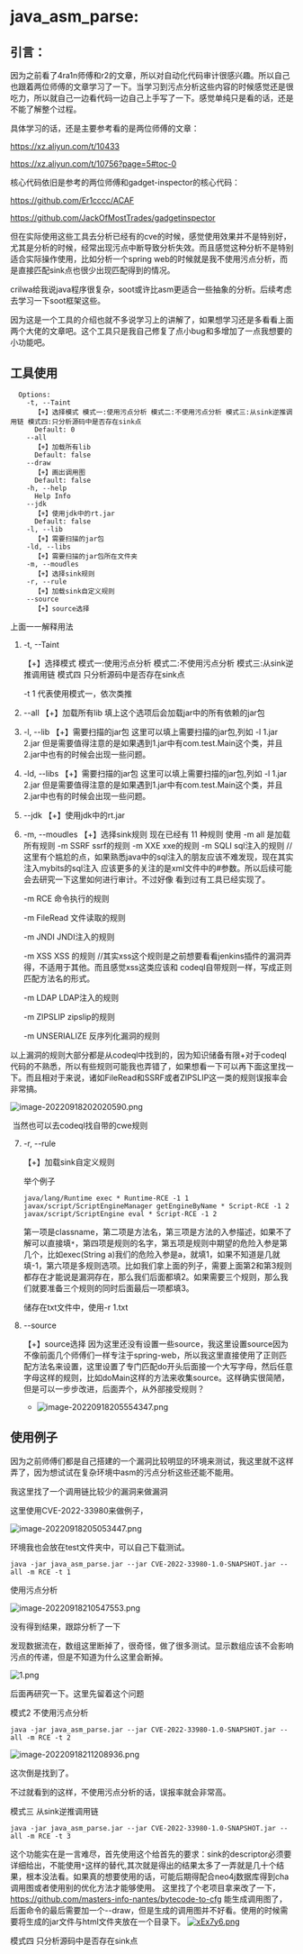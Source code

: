 # java_asm_parse:

## 引言：

因为之前看了4ra1n师傅和r2的文章，所以对自动化代码审计很感兴趣。所以自己也跟着两位师傅的文章学习了一下。当学习到污点分析这些内容的时候感觉还是很吃力，所以就自己一边看代码一边自己上手写了一下。感觉单纯只是看的话，还是不能了解整个过程。

具体学习的话，还是主要参考看的是两位师傅的文章：

https://xz.aliyun.com/t/10433

https://xz.aliyun.com/t/10756?page=5#toc-0

核心代码依旧是参考的两位师傅和gadget-inspector的核心代码：

https://github.com/Er1cccc/ACAF

https://github.com/JackOfMostTrades/gadgetinspector

但在实际使用这些工具去分析已经有的cve的时候，感觉使用效果并不是特别好，尤其是分析的时候，经常出现污点中断导致分析失效。而且感觉这种分析不是特别适合实际操作使用，比如分析一个spring web的时候就是我不使用污点分析，而是直接匹配sink点也很少出现匹配得到的情况。

crilwa给我说java程序很复杂，soot或许比asm更适合一些抽象的分析。后续考虑去学习一下soot框架这些。

因为这是一个工具的介绍也就不多说学习上的讲解了，如果想学习还是多看看上面两个大佬的文章吧。这个工具只是我自己修复了点小bug和多增加了一点我想要的小功能吧。



## 工具使用

```
  Options:
    -t, --Taint
      【+】选择模式 模式一:使用污点分析 模式二:不使用污点分析 模式三:从sink逆推调用链 模式四:只分析源码中是否存在sink点
      Default: 0
    --all
      【+】加载所有lib
      Default: false
    --draw
      【+】画出调用图
      Default: false
    -h, --help
      Help Info
    --jdk
      【+】使用jdk中的rt.jar
      Default: false
    -l, --lib
      【+】需要扫描的jar包
    -ld, --libs
      【+】需要扫描的jar包所在文件夹
    -m, --moudles
      【+】选择sink规则
    -r, --rule
      【+】加载sink自定义规则
    --source
      【+】source选择
```

上面一一解释用法

1. -t, --Taint

   【+】选择模式 模式一:使用污点分析 模式二:不使用污点分析 模式三:从sink逆推调用链 模式四 只分析源码中是否存在sink点

    -t 1 代表使用模式一，依次类推

2. --all
   【+】加载所有lib
     填上这个选项后会加载jar中的所有依赖的jar包

3. -l, --lib
   【+】需要扫描的jar包
    这里可以填上需要扫描的jar包,列如 -l 1.jar 2.jar 但是需要值得注意的是如果遇到1.jar中有com.test.Main这个类，并且2.jar中也有的时候会出现一些问题。

4. -ld, --libs
   【+】需要扫描的jar包
    这里可以填上需要扫描的jar包,列如 -l 1.jar 2.jar 但是需要值得注意的是如果遇到1.jar中有com.test.Main这个类，并且2.jar中也有的时候会出现一些问题。

5. --jdk
   【+】使用jdk中的rt.jar

6. -m, --moudles
   【+】选择sink规则
     现在已经有 11 种规则
     使用 -m all 是加载所有规则
     -m SSRF  ssrf的规则
     -m XXE    xxe的规则
     -m SQLI   sql注入的规则  //这里有个尴尬的点，如果熟悉java中的sql注入的朋友应该不难发现，现在其实注入mybits的sql注入												应该更多的关注的是xml文件中的#参数。所以后续可能会去研究一下这里如何进行审计。不过好像        												看到过有工具已经实现了。

     -m RCE    命令执行的规则

     -m FileRead  文件读取的规则

     -m JNDI    JNDI注入的规则

     -m XSS     XSS 的规则  //其实xss这个规则是之前想要看看jenkins插件的漏洞弄得，不适用于其他。而且感觉xss这类应该和										    codeql自带规则一样，写成正则匹配方法名的形式。

      -m LDAP LDAP注入的规则

      -m ZIPSLIP zipslip的规则

  	  -m UNSERIALIZE 反序列化漏洞的规则

​		 以上漏洞的规则大部分都是从codeql中找到的，因为知识储备有限+对于codeql代码的不熟悉，所以有些规则可能我也弄错了，如果想看一下可以再下面这里找一下。而且相对于来说，诸如FileRead和SSRF或者ZIPSLIP这一类的规则误报率会非常搞。

![image-20220918202020590.png](https://img1.imgtp.com/2022/09/18/B3a5KoTD.png)

​	当然也可以去codeql找自带的cwe规则      

7. -r, --rule

   【+】加载sink自定义规则

     举个例子

   ```
   java/lang/Runtime exec * Runtime-RCE -1 1
   javax/script/ScriptEngineManager getEngineByName * Script-RCE -1 2
   javax/script/ScriptEngine eval * Script-RCE -1 2
   ```

   第一项是classname，第二项是方法名，第三项是方法的入参描述，如果不了解可以直接填`*`，第四项是规则的名字，第五项是规则中期望的危险入参是第几个，比如exec(String a)我们的危险入参是a，就填1，如果不知道是几就填-1，第六项是多规则选项。比如我们拿上面的列子，需要上面第2和第3规则都存在才能说是漏洞存在，那么我们后面都填2。如果需要三个规则，那么我们就要准备三个规则的同时后面最后一项都填3。

   储存在txt文件中，使用-r 1.txt

7. --source

   【+】source选择
     因为这里还没有设置一些source，我这里设置source因为不像前面几个师傅们一样专注于spring-web，所以我这里直接使用了正则匹配方法名来设置，这里设置了专门匹配do开头后面接一个大写字母，然后任意字母这样的规则，比如doMain这样的方法来收集source。这样确实很简陋，但是可以一步步改进，后面弄个，从外部接受规则？

   - ![image-20220918205554347.png](https://img1.imgtp.com/2022/09/18/UNXNG5RE.png)

## 使用例子

因为之前师傅们都是自己搭建的一个漏洞比较明显的环境来测试，我这里就不这样弄了，因为想试试在复杂环境中asm的污点分析这些还能不能用。

我这里找了一个调用链比较少的漏洞来做漏洞

这里使用CVE-2022-33980来做例子，

![image-20220918205053447.png](https://img1.imgtp.com/2022/09/18/TYoKPN7i.png)

环境我也会放在test文件夹中，可以自己下载测试。

```
java -jar java_asm_parse.jar --jar CVE-2022-33980-1.0-SNAPSHOT.jar --all -m RCE -t 1
```

使用污点分析

![image-20220918210547553.png](https://img1.imgtp.com/2022/09/18/phTOd2bj.png)



没有得到结果，跟踪分析了一下

发现数据流在，数组这里断掉了，很奇怪，做了很多测试。显示数组应该不会影响污点的传递，但是不知道为什么这里会断掉。

![1.png](https://s2.loli.net/2022/09/29/n1rftaxs4pgHho2.png)

后面再研究一下。这里先留着这个问题



模式2 不使用污点分析

```
java -jar java_asm_parse.jar --jar CVE-2022-33980-1.0-SNAPSHOT.jar --all -m RCE -t 2
```

![image-20220918211208936.png](https://img1.imgtp.com/2022/09/18/HuR9J78h.png)

这次倒是找到了。

不过就看到的这样，不使用污点分析的话，误报率就会非常高。



模式三 从sink逆推调用链

```
java -jar java_asm_parse.jar --jar CVE-2022-33980-1.0-SNAPSHOT.jar --all -m RCE -t 3
```

这个功能实在是一言难尽，首先使用这个给首先的要求：sink的descriptor必须要详细给出，不能使用`*`这样的替代,其次就是得出的结果太多了一弄就是几十个结果，根本没法看。如果真的想要使用的话，可能后期得配合neo4j数据库得到cha调用图或者使用别的优化方法才能够使用。
这里找了个老项目拿来改了一下，https://github.com/masters-info-nantes/bytecode-to-cfg
能生成调用图了，后面命令的最后需要加一个--draw，但是生成的调用图并不好看。使用的时候需要将生成的jar文件与html文件夹放在一个目录下。
[![xEx7y6.png](https://s1.ax1x.com/2022/09/26/xEx7y6.png)](https://imgse.com/i/xEx7y6)

模式四 只分析源码中是否存在sink点
